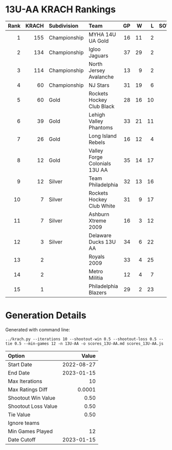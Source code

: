 # 13U-AA KRACH Rankings
Rank|KRACH|Subdivision|Team|GP|W|L|SOW|SOL|T|SoS
---:|---:|:---|:---|---:|---:|---:|---:|---:|---:|---:
1|155|Championship|MYHA 14U UA Gold|16|11|2|1|2|0|61
2|134|Championship|Igloo Jaguars|37|29|2|2|4|0|38
3|114|Championship|North Jersey Avalanche|13|9|2|2|0|0|55
4|60|Championship|NJ Stars|31|19|6|1|5|0|53
5|60|Gold|Rockets Hockey Club Black|28|16|10|1|1|0|73
6|39|Gold|Lehigh Valley Phantoms|33|21|11|1|0|0|51
7|26|Gold|Long Island Rebels|16|12|4|0|0|0|10
8|12|Gold|Valley Forge Colonials 13U AA|35|14|17|2|2|0|41
9|12|Silver|Team Philadelphia|32|13|16|2|1|0|43
10|7|Silver|Rockets Hockey Club White|31|9|17|2|3|0|36
11|7|Silver|Ashburn Xtreme 2009|16|3|12|0|1|0|73
12|3|Silver|Delaware Ducks 13U AA|34|6|22|4|2|0|30
13|2||Royals 2009|33|4|25|2|2|0|34
14|2||Metro Militia|12|4|7|1|0|0|5
15|1||Philadelphia Blazers|29|2|23|3|1|0|31
# Generation Details

Generated with command line:
```
../krach.py --iterations 10 --shootout-win 0.5 --shootout-loss 0.5 --tie 0.5 --min-games 12 -n 13U-AA -o scores_13U-AA.md scores_13U-AA.js
```

| Option | Value |
| :----- | ----: |
| Start Date | 2022-08-27 |
| End Date | 2023-01-15 |
| Max Iterations | 10 |
| Max Ratings Diff | 0.0001 |
| Shootout Win Value | 0.50 |
| Shootout Loss Value | 0.50 |
| Tie Value | 0.50 |
| Ignore teams |  |
| Min Games Played | 12 |
| Date Cutoff | 2023-01-15 |

